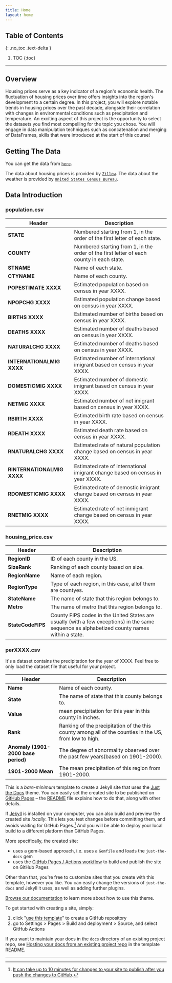 ```yaml
---
title: Home
layout: home
---
```



## Table of Contents
{: .no_toc .text-delta }

1. TOC
{:toc}

---

## Overview

Housing prices serve as a key indicator of a region's economic health. The fluctuation of housing prices over time offers insights into the region's development to a certain degree. In this project, you will explore notable trends in housing prices over the past decade, alongside their correlation with changes in environmental conditions such as precipitation and temperature. An exciting aspect of this project is the opportunity to select the datasets you find most compelling for the topic you chose. You will engage in data manipulation techniques such as concatenation and merging of DataFrames, skills that were introduced at the start of this course!

## Getting The Data
You can get the data from [`here`](). 

The data about housing prices is provided by [`Zillow`](https://www.zillow.com/). The data about the weather is provided by [`United States Census Bureau`](https://www.census.gov/). 

## Data Introduction

### population.csv

| Header | Description |
| --- | --- |
| **STATE** | Numbered starting from 1, in the order of the first letter of each state. |
| **COUNTY** | Numbered starting from 1, in the order of the first letter of each county in each state. |
| **STNAME** | Name of each state. |
| **CTYNAME** | Name of each county. |
| **POPESTIMATE XXXX** | Estimated population based on census in year XXXX. |
| **NPOPCHG XXXX** | Estimated population change based on census in year XXXX. |
| **BIRTHS XXXX** | Estimated number of births based on census in year XXXX. |
| **DEATHS XXXX** | Estimated number of deaths based on census in year XXXX. |
| **NATURALCHG XXXX** | Estimated number of deaths based on census in year XXXX. |
| **INTERNATIONALMIG XXXX** | Estimated number of international imigrant based on census in year XXXX. |
| **DOMESTICMIG XXXX** | Estimated number of domestic imigrant based on census in year XXXX. |
| **NETMIG XXXX** | Estimated number of net imigrant based on census in year XXXX. |
| **RBIRTH XXXX** | Estimated birth rate based on census in year XXXX. |
| **RDEATH XXXX** | Estimated death rate based on census in year XXXX. |
| **RNATURALCHG XXXX** | Estimated rate of natural population change based on census in year XXXX. |
| **RINTERNATIONALMIG XXXX** | Estimated rate of international imigrant change based on census in year XXXX. |
| **RDOMESTICMIG XXXX** | Estimated rate of demostic imigrant change based on census in year XXXX. |
| **RNETMIG XXXX** | Estimated rate of net inmigrant change based on census in year XXXX. |


### housing_price.csv

| Header | Description |
| --- | --- |
| **RegionID** | ID of each county in the US. |
| **SizeRank** | Ranking of each county based on size. |
| **RegionName** | Name of each region. |
| **RegionType** | Type of each region, in this case, allof them are countyes. |
| **StateName** | The name of state that this region belongs to. |
| **Metro** | The name of metro that this region belongs to. |
| **StateCodeFIPS** | County FIPS codes in the United States are usually (with a few exceptions) in the same sequence as alphabetized county names within a state. |



### perXXXX.csv
It's a dataset contains the precipitation for the year of XXXX. Feel free to only load the dataset file that useful for your project. 

| Header | Description |
| --- | --- |
| **Name** | Name of each county. |
| **State** | The name of state that this county belongs to. |
| **Value** | mean precipitation for this year in this county in inches. |
| **Rank** | Ranking of the precipitation of the this county among all of the counties in the US, from low to high. |
| **Anomaly (1901-2000 base period)** | The degree of abnormality observed over the past few years(based on 1901-2000). |
| **1901-2000 Mean** | The mean precipitation of this region from 1901-2000. |





This is a *bare-minimum* template to create a Jekyll site that uses the [Just the Docs] theme. You can easily set the created site to be published on [GitHub Pages] – the [README] file explains how to do that, along with other details.

If [Jekyll] is installed on your computer, you can also build and preview the created site *locally*. This lets you test changes before committing them, and avoids waiting for GitHub Pages.[^1] And you will be able to deploy your local build to a different platform than GitHub Pages.

More specifically, the created site:

- uses a gem-based approach, i.e. uses a `Gemfile` and loads the `just-the-docs` gem
- uses the [GitHub Pages / Actions workflow] to build and publish the site on GitHub Pages

Other than that, you're free to customize sites that you create with this template, however you like. You can easily change the versions of `just-the-docs` and Jekyll it uses, as well as adding further plugins.

[Browse our documentation][Just the Docs] to learn more about how to use this theme.

To get started with creating a site, simply:

1. click "[use this template]" to create a GitHub repository
2. go to Settings > Pages > Build and deployment > Source, and select GitHub Actions

If you want to maintain your docs in the `docs` directory of an existing project repo, see [Hosting your docs from an existing project repo](https://github.com/just-the-docs/just-the-docs-template/blob/main/README.md#hosting-your-docs-from-an-existing-project-repo) in the template README.

----

[^1]: [It can take up to 10 minutes for changes to your site to publish after you push the changes to GitHub](https://docs.github.com/en/pages/setting-up-a-github-pages-site-with-jekyll/creating-a-github-pages-site-with-jekyll#creating-your-site).

[Just the Docs]: https://just-the-docs.github.io/just-the-docs/
[GitHub Pages]: https://docs.github.com/en/pages
[README]: https://github.com/just-the-docs/just-the-docs-template/blob/main/README.md
[Jekyll]: https://jekyllrb.com
[GitHub Pages / Actions workflow]: https://github.blog/changelog/2022-07-27-github-pages-custom-github-actions-workflows-beta/
[use this template]: https://github.com/just-the-docs/just-the-docs-template/generate
